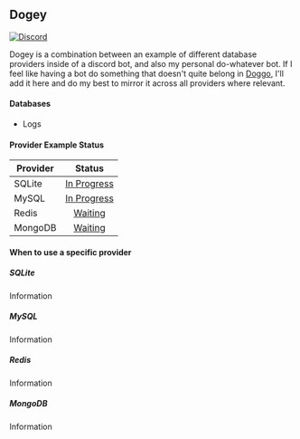 ## Dogey  
[![Discord](https://discordapp.com/api/guilds/158057120493862912/widget.png)](https://discord.gg/0sjlWZiGRvRNZAqx)  

Dogey is a combination between an example of different database providers inside of a discord bot, and also my personal do-whatever bot. If I feel like having a bot do something that doesn't quite belong in [Doggo](https://github.com/Doggo), I'll add it here and do my best to mirror it across all providers where relevant.

#### Databases
- Logs

#### Provider Example Status

| Provider   |   Status  |
|------------|:-----------:|
| SQLite     | [In Progress](https://github.com/Aux/Dogey/issues/1) |
| MySQL      | [In Progress](https://github.com/Aux/Dogey/issues/2) |
| Redis      |   [Waiting](https://github.com/Aux/Dogey/issues/3)   |
| MongoDB    |   [Waiting](https://github.com/Aux/Dogey/issues/4)   |

#### When to use a specific provider

##### SQLite
Information

##### MySQL
Information

##### Redis
Information

##### MongoDB
Information
